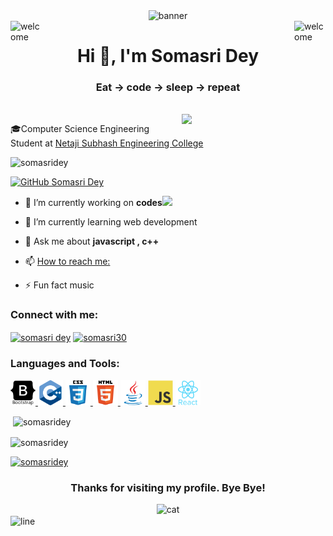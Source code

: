 <div align="center" >
  <img alt="banner" src="https://i.imgur.com/yJviLHL.gif">
</div>
<img align="left" alt="welcome" width="50" src="https://media.giphy.com/media/v1.Y2lkPTc5MGI3NjExN2Q1ZTdmOWNiMzY3Y2VmNmRmNWQ0YTcwMmYwMTg0YjI1ZWUxNzFkYSZlcD12MV9pbnRlcm5hbF9naWZzX2dpZklkJmN0PXM/2Ygy0khwewLgMSYM0t/giphy.gif">
<img align="right" alt="welcome" width="50" src="https://media.giphy.com/media/v1.Y2lkPTc5MGI3NjExN2Q1ZTdmOWNiMzY3Y2VmNmRmNWQ0YTcwMmYwMTg0YjI1ZWUxNzFkYSZlcD12MV9pbnRlcm5hbF9naWZzX2dpZklkJmN0PXM/2Ygy0khwewLgMSYM0t/giphy.gif">
<h1 align="center">Hi 👋, I'm Somasri Dey</h1>

<h3 align="center">Eat -> code -> sleep -> repeat</h3>
<br/>
<img align='right' src="https://camo.githubusercontent.com/f2799009798404f46d3329867a8b18a68036a2e94aa37a597571f719e3a1b494/68747470733a2f2f76696468692d6d6f64792e6769746875622e696f2f696d672f636f6e747269627574652e676966" width="230">
<p>🎓Computer Science Engineering Student at <a href="http://nsec.ac.in">Netaji Subhash Engineering College </em></a>

<p align="left"> <img src="https://komarev.com/ghpvc/?username=somasridey&label=Profile%20views&color=0e75b6&style=flat" alt="somasridey" /> </p>

[![GitHub Somasri Dey](https://img.shields.io/github/followers/ArchismwanChatterjee?label=follow&style=social)](https://github.com/somasridey)


- 🔭 I’m currently working on <b>codes</b><img src="https://media.giphy.com/media/WUlplcMpOCEmTGBtBW/giphy.gif" width="30">

- 🌱 I’m currently learning web development

- 💬 Ask me about <b>javascript , c++</b>

- 📫 [How to reach me:](mailto:somasridey.dey@gmail.com)

- ⚡ Fun fact music

<h3 align="left">Connect with me:</h3>
<p align="left">
<a href="https://linkedin.com/in/somasri dey" target="blank"><img align="center" src="https://raw.githubusercontent.com/rahuldkjain/github-profile-readme-generator/master/src/images/icons/Social/linked-in-alt.svg" alt="somasri dey" height="30" width="40" /></a>
<a href="https://instagram.com/somasri30" target="blank"><img align="center" src="https://raw.githubusercontent.com/rahuldkjain/github-profile-readme-generator/master/src/images/icons/Social/instagram.svg" alt="somasri30" height="30" width="40" /></a>
</p>

<h3 align="left">Languages and Tools:</h3>
<p align="left"> <a href="https://getbootstrap.com" target="_blank" rel="noreferrer"> <img src="https://raw.githubusercontent.com/devicons/devicon/master/icons/bootstrap/bootstrap-plain-wordmark.svg" alt="bootstrap" width="40" height="40"/> </a> <a href="https://www.w3schools.com/cpp/" target="_blank" rel="noreferrer"> <img src="https://raw.githubusercontent.com/devicons/devicon/master/icons/cplusplus/cplusplus-original.svg" alt="cplusplus" width="40" height="40"/> </a> <a href="https://www.w3schools.com/css/" target="_blank" rel="noreferrer"> <img src="https://raw.githubusercontent.com/devicons/devicon/master/icons/css3/css3-original-wordmark.svg" alt="css3" width="40" height="40"/> </a> <a href="https://www.w3.org/html/" target="_blank" rel="noreferrer"> <img src="https://raw.githubusercontent.com/devicons/devicon/master/icons/html5/html5-original-wordmark.svg" alt="html5" width="40" height="40"/> </a> <a href="https://www.java.com" target="_blank" rel="noreferrer"> <img src="https://raw.githubusercontent.com/devicons/devicon/master/icons/java/java-original.svg" alt="java" width="40" height="40"/> </a> <a href="https://developer.mozilla.org/en-US/docs/Web/JavaScript" target="_blank" rel="noreferrer"> <img src="https://raw.githubusercontent.com/devicons/devicon/master/icons/javascript/javascript-original.svg" alt="javascript" width="40" height="40"/> </a> <a href="https://reactjs.org/" target="_blank" rel="noreferrer"> <img src="https://raw.githubusercontent.com/devicons/devicon/master/icons/react/react-original-wordmark.svg" alt="react" width="40" height="40"/> </a> </p>

<!--<p><img align="left" src="https://github-readme-stats.vercel.app/api/top-langs?username=somasridey&show_icons=true&locale=en&layout=compact" alt="somasridey" /></p>-->

<p>&nbsp;<img align="center" src="https://github-readme-stats.vercel.app/api?username=somasridey&show_icons=true&locale=en" alt="somasridey" /></p>

<p><img align="center" src="https://github-readme-streak-stats.herokuapp.com/?user=somasridey&" alt="somasridey" /></p>

<p align="left"> <a href="https://github.com/ryo-ma/github-profile-trophy"><img src="https://github-profile-trophy.vercel.app/?username=somasridey" alt="somasridey" /></a> </p>


<div align="center">
  <h3><p>Thanks for visiting my profile. Bye Bye!</p></h3>
  <img alt="cat" width="250" src="https://i.imgur.com/9r6i9Gm.gif">
</div>
<img align="center" alt="line" src="https://i.imgur.com/aXSSJjf.png">
